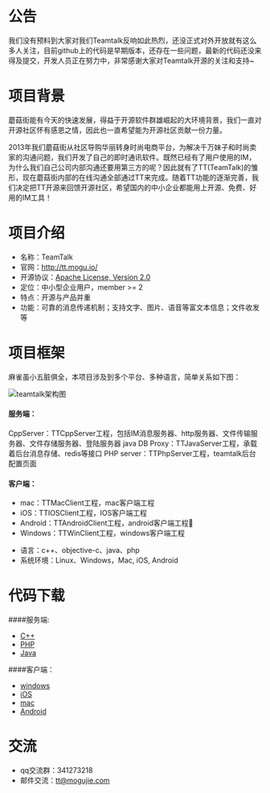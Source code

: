 # 公告

我们没有预料到大家对我们Teamtalk反响如此热烈，还没正式对外开放就有这么多人关注，目前github上的代码是早期版本，还存在一些问题，最新的代码还没来得及提交，开发人员正在努力中，非常感谢大家对Teamtalk开源的关注和支持~

# 项目背景

蘑菇街能有今天的快速发展，得益于开源软件群雄崛起的大环境背景，我们一直对开源社区怀有感恩之情，因此也一直希望能为开源社区贡献一份力量。

2013年我们蘑菇街从社区导购华丽转身时尚电商平台，为解决千万妹子和时尚卖家的沟通问题，我们开发了自己的即时通讯软件。既然已经有了用户使用的IM，为什么我们自己公司内部沟通还要用第三方的呢？因此就有了TT(TeamTalk)的雏形，现在蘑菇街内部的在线沟通全部通过TT来完成。随着TT功能的逐渐完善，我们决定把TT开源来回馈开源社区，希望国内的中小企业都能用上开源、免费、好用的IM工具！

# 项目介绍
* 名称：TeamTalk
* 官网：http://tt.mogu.io/
* 开源协议：[Apache License, Version 2.0](http://www.apache.org/licenses/LICENSE-2.0.html)
* 定位：中小型企业用户，member >= 2
* 特点：开源与产品并重
* 功能：可靠的消息传递机制；支持文字、图片、语音等富文本信息；文件收发等	

# 项目框架


麻雀虽小五脏俱全，本项目涉及到多个平台、多种语言，简单关系如下图：
     
![teamtalk架构图](http://s6.mogucdn.com/b7/pic/140921/7n6ih_ieygmzjsmiywezjwmmytambqhayde_514x551.jpg)


#### 服务端：
     
CppServer：TTCppServer工程，包括IM消息服务器、http服务器、文件传输服务器、文件存储服务器、登陆服务器
java DB Proxy：TTJavaServer工程，承载着后台消息存储、redis等接口
PHP server：TTPhpServer工程，teamtalk后台配置页面

#### 客户端：

- mac：TTMacClient工程，mac客户端工程
- iOS：TTIOSClient工程，IOS客户端工程
- Android：TTAndroidClient工程，android客户端工程
- Windows：TTWinClient工程，windows客户端工程

* 语言：c++、objective-c、java、php
* 系统环境：Linux、Windows，Mac, iOS, Android

# 代码下载

####服务端:

- [C++](https://github.com/mogutt/TTCppServer)
- [PHP](https://github.com/mogutt/TTPhpServer)
- [Java](https://github.com/mogutt/TTJavaServer)

####客户端：

- [windows](https://github.com/mogutt/TTWinClient)
- [iOS](https://github.com/mogutt/TTiOSClient)
- [mac](https://github.com/mogutt/TTMacClient)
- [Android](https://github.com/mogutt/TTAndroidClient)

# 交流

* qq交流群：341273218
* 邮件交流：tt@mogujie.com
